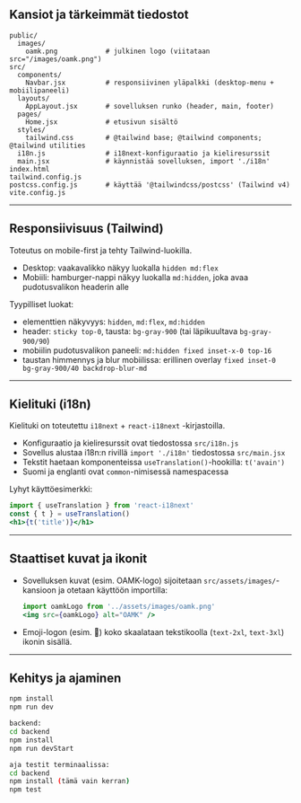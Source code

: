 
## Kansiot ja tärkeimmät tiedostot

```
public/
  images/
    oamk.png            # julkinen logo (viitataan src="/images/oamk.png")
src/
  components/
    Navbar.jsx          # responsiivinen yläpalkki (desktop-menu + mobiilipaneeli)
  layouts/
    AppLayout.jsx       # sovelluksen runko (header, main, footer)
  pages/
    Home.jsx            # etusivun sisältö
  styles/
    tailwind.css        # @tailwind base; @tailwind components; @tailwind utilities
  i18n.js               # i18next-konfiguraatio ja kieliresurssit
  main.jsx              # käynnistää sovelluksen, import './i18n'
index.html
tailwind.config.js
postcss.config.js       # käyttää '@tailwindcss/postcss' (Tailwind v4)
vite.config.js
```

---

## Responsiivisuus (Tailwind)

Toteutus on mobile-first ja tehty Tailwind-luokilla.

- Desktop: vaakavalikko näkyy luokalla `hidden md:flex`
- Mobiili: hamburger-nappi näkyy luokalla `md:hidden`, joka avaa pudotusvalikon headerin alle

Tyypilliset luokat:
- elementtien näkyvyys: `hidden`, `md:flex`, `md:hidden`
- header: `sticky top-0`, tausta: `bg-gray-900` (tai läpikuultava `bg-gray-900/90`)
- mobiilin pudotusvalikon paneeli: `md:hidden fixed inset-x-0 top-16`
- taustan himmennys ja blur mobiilissa: erillinen overlay `fixed inset-0 bg-gray-900/40 backdrop-blur-md`

---

## Kielituki (i18n)

Kielituki on toteutettu `i18next` + `react-i18next` -kirjastoilla.

- Konfiguraatio ja kieliresurssit ovat tiedostossa `src/i18n.js`
- Sovellus alustaa i18n:n rivillä `import './i18n'` tiedostossa `src/main.jsx`
- Tekstit haetaan komponenteissa `useTranslation()`-hookilla: `t('avain')`
- Suomi ja englanti ovat `common`-nimisessä namespacessa

Lyhyt käyttöesimerkki:
```jsx
import { useTranslation } from 'react-i18next'
const { t } = useTranslation()
<h1>{t('title')}</h1>
```

---

## Staattiset kuvat ja ikonit

- Sovelluksen kuvat (esim. OAMK-logo) sijoitetaan `src/assets/images/`-kansioon ja otetaan käyttöön importilla:
  ```jsx
  import oamkLogo from '../assets/images/oamk.png'
  <img src={oamkLogo} alt="OAMK" />
- Emoji-logon (esim. 🎥) koko skaalataan tekstikoolla (`text-2xl`, `text-3xl`) ikonin sisällä.

---

## Kehitys ja ajaminen

```bash
npm install
npm run dev

backend: 
cd backend
npm install
npm run devStart

aja testit terminaalissa:
cd backend
npm install (tämä vain kerran)
npm test
```
